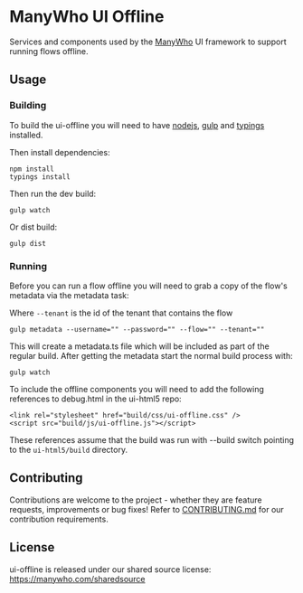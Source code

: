 # ManyWho UI Offline

Services and components used by the [ManyWho](https://manywho.com) UI framework to support running flows offline.

## Usage

### Building

To build the ui-offline you will need to have [nodejs](http://nodejs.org/), [gulp](http://gulpjs.com/) and [typings](https://github.com/typings/typings) installed.

Then install dependencies:

```
npm install
typings install
```

Then run the dev build:

```
gulp watch
```

Or dist build:

```
gulp dist
```

### Running

Before you can run a flow offline you will need to grab a copy of the flow's metadata via the metadata task:

Where `--tenant` is the id of the tenant that contains the flow

```
gulp metadata --username="" --password="" --flow="" --tenant=""
```

This will create a metadata.ts file which will be included as part of the regular build. After getting the metadata start the normal build process with:

```
gulp watch
```

To include the offline components you will need to add the following references to debug.html in the ui-html5 repo:

```
<link rel="stylesheet" href="build/css/ui-offline.css" />
<script src="build/js/ui-offline.js"></script>
```

These references assume that the build was run with --build switch pointing to the `ui-html5/build` directory.

## Contributing

Contributions are welcome to the project - whether they are feature requests, improvements or bug fixes! Refer to 
[CONTRIBUTING.md](CONTRIBUTING.md) for our contribution requirements.

## License

ui-offline is released under our shared source license: https://manywho.com/sharedsource